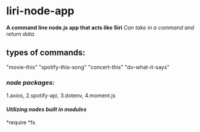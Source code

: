 # liri-node-app

**A command line node.js app that acts like Siri**
     *Can take in a command and return data.* 

## types of commands:
"movie-this"
"spotify-this-song"
"concert-this"
"do-what-it-says"


### *node packages:*

1.axios,
2.spotify-api, 
3.dotenv,
4.moment.js

#### *Utilizing nodes built in modules*

*require
*fs 


